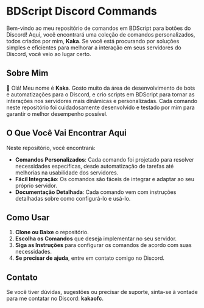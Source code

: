 
# BDScript Discord Commands

Bem-vindo ao meu repositório de comandos em BDScript para botões do Discord! Aqui, você encontrará uma coleção de comandos personalizados, todos criados por mim, **Kaka**. Se você está procurando por soluções simples e eficientes para melhorar a interação em seus servidores do Discord, você veio ao lugar certo.

## Sobre Mim

👋 Olá! Meu nome é **Kaka**. Gosto muito da área de desenvolvimento de bots e automatizações para o Discord, e crio scripts em BDScript para tornar as interações nos servidores mais dinâmicas e personalizadas. Cada comando neste repositório foi cuidadosamente desenvolvido e testado por mim para garantir o melhor desempenho possível.

## O Que Você Vai Encontrar Aqui

Neste repositório, você encontrará:

- **Comandos Personalizados**: Cada comando foi projetado para resolver necessidades específicas, desde automatização de tarefas até melhorias na usabilidade dos servidores.
- **Fácil Integração**: Os comandos são fáceis de integrar e adaptar ao seu próprio servidor.
- **Documentação Detalhada**: Cada comando vem com instruções detalhadas sobre como configurá-lo e usá-lo.

## Como Usar

1. **Clone ou Baixe** o repositório.
2. **Escolha os Comandos** que deseja implementar no seu servidor.
3. **Siga as Instruções** para configurar os comandos de acordo com suas necessidades.
4. **Se precisar de ajuda**, entre em contato comigo no Discord.

## Contato

Se você tiver dúvidas, sugestões ou precisar de suporte, sinta-se à vontade para me contatar no Discord: **kakaofc**.
